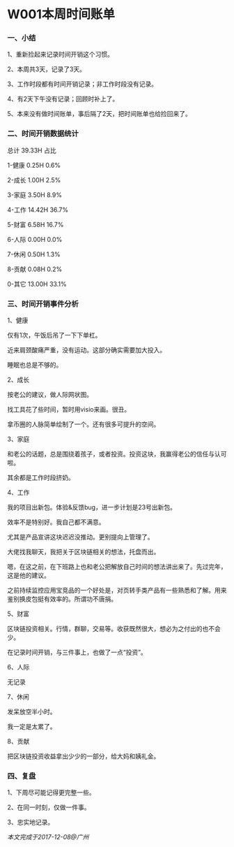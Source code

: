 # W001本周时间账单

### 一、小结

1、重新捡起来记录时间开销这个习惯。

2、本周共3天，记录了3天。

3、工作时段都有时间开销记录；非工作时段没有记录。

4、有2天下午没有记录；回顾时补上了。

5、本来没有做时间账单，事后隔了2天，把时间账单也给捡回来了。

### 二、时间开销数据统计

总计 39.33H 占比

1-健康 0.25H 0.6%

2-成长 1.00H 2.5%

3-家庭 3.50H 8.9%

4-工作 14.42H 36.7%

5-财富 6.58H 16.7%

6-人际 0.00H 0.0%

7-休闲 0.50H 1.3%

8-贡献 0.08H 0.2%

0-其它 13.00H 33.1%

### 三、时间开销事件分析

1、健康

仅有1次，午饭后吊了一下下单杠。

近来肩颈酸痛严重，没有运动。这部分确实需要加大投入。

睡眠也总是不够的。

2、成长

按老公的建议，做人际网状图。

找工具花了些时间，暂时用visio来画。很丑。

拿币圈的人脉简单绘制了一个。还有很多可提升的空间。

3、家庭

和老公的话题，总是围绕着孩子，或者投资。投资这块，我赢得老公的信任与认可啦。

其余都是工作时段挤奶。

4、工作

我的项目出新包。体验&反馈bug，进一步计划是23号出新包。

效率不是特别好。我自己都不满意。

尤其是产品宣讲这块迟迟没推动。更别提向上管理了。

大佬找我聊天，我把关于区块链相关的想法，托盘而出。

嗯，在这之前，在下班路上也和老公把解放自己时间的想法讲出来了。先过完年，这是他的建议。

之前持续监控应用宝竞品的一个好处是，对页转手类产品有一些熟悉和了解。用来鉴别换皮包挺有效率的。所谓功不唐捐。

5、财富

区块链投资相关。行情，群聊，交易等。收获既然很大，想必为之付出的也不会少。

在记录时间开销，与三件事上，也做了一点“投资”。

6、人际

无记录

7、休闲

发呆放空半小时。

我一定是太累了。

8、贡献

把区块链投资收益拿出少少的一部分，给大妈和姨礼金。

### 四、复盘

1、下周尽可能记得更完整一些。

2、在同一时刻，仅做一件事。

3、忠实地记录。

_本文完成于2017-12-08@广州_

